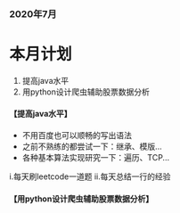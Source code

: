 ### 2020年7月
# 本月计划
1. 提高java水平 <br>
2. 用python设计爬虫辅助股票数据分析 <br>

#### 【提高java水平】
* 不用百度也可以顺畅的写出语法 <br>
* 之前不熟练的都尝试一下：继承、模版... <br>
* 各种基本算法实现研究一下：遍历、TCP... <br>

i.每天刷leetcode一道题
ii.每天总结一行的经验

#### 【用python设计爬虫辅助股票数据分析】

